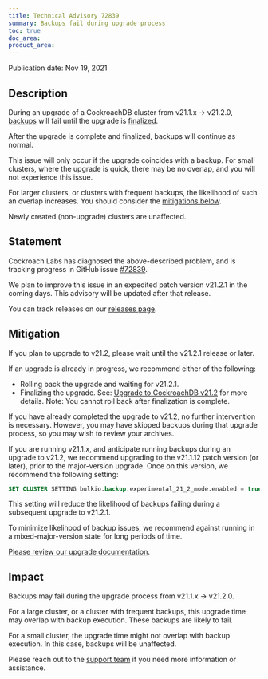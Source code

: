 ```yaml
---
title: Technical Advisory 72839
summary: Backups fail during upgrade process
toc: true
doc_area: 
product_area: 
---
```


Publication date: Nov 19, 2021

## Description

During an upgrade of a CockroachDB cluster from v21.1.x → v21.2.0, [backups](../v21.2/take-full-and-incremental-backups.html) will fail until the upgrade is [finalized](../v21.2/upgrade-cockroach-version.html#step-3-decide-how-the-upgrade-will-be-finalized).

After the upgrade is complete and finalized, backups will continue as normal.

This issue will only occur if the upgrade coincides with a backup. For small clusters, where the upgrade is quick, there may be no overlap, and you will not experience this issue.

For larger clusters, or clusters with frequent backups, the likelihood of such an overlap increases. You should consider the [mitigations below](#mitigation).

Newly created (non-upgrade) clusters are unaffected.

## Statement

Cockroach Labs has diagnosed the above-described problem, and is tracking progress in GitHub issue [#72839](https://github.com/cockroachdb/cockroach/issues/72839).

We plan to improve this issue in an expedited patch version v21.2.1 in the coming days. This advisory will be updated after that release.

You can track releases on our [releases page](../releases/index.html#production-releases).

## Mitigation

If you plan to upgrade to v21.2, please wait until the v21.2.1 release or later.

If an upgrade is already in progress, we recommend either of the following:

* Rolling back the upgrade and waiting for v21.2.1.
* Finalizing the upgrade. See: [Upgrade to CockroachDB v21.2](../v21.2/upgrade-cockroach-version.html) for more details. Note: You cannot roll back after finalization is complete.

If you have already completed the upgrade to v21.2, no further intervention is necessary. However, you may have skipped backups during that upgrade process, so you may wish to review your archives.

If you are running v21.1.x, and anticipate running backups during an upgrade to v21.2, we recommend upgrading to the v21.1.12 patch version (or later), prior to the major-version upgrade. Once on this version, we recommend the following setting:

~~~ sql
SET CLUSTER SETTING bulkio.backup.experimental_21_2_mode.enabled = true;
~~~

This setting will reduce the likelihood of backups failing during a subsequent upgrade to v21.2.1.

To minimize likelihood of backup issues, we recommend against running in a mixed-major-version state for long periods of time.

[Please review our upgrade documentation](https://www.cockroachlabs.com/docs/stable/upgrade-cockroach-version.html).

## Impact

Backups may fail during the upgrade process from v21.1.x → v21.2.0.

For a large cluster, or a cluster with frequent backups, this upgrade time may overlap with backup execution. These backups are likely to fail.

For a small cluster, the upgrade time might not overlap with backup execution. In this case, backups will be unaffected.

Please reach out to the [support team](https://support.cockroachlabs.com/) if you need more information or assistance.
